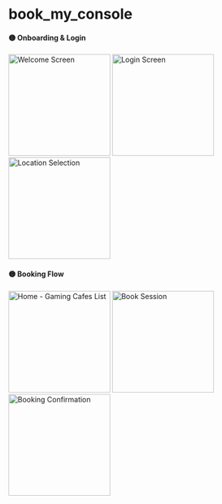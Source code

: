 # book_my_console

<h4>🟡 Onboarding & Login</h4>
<p float="left">
  <img src="https://github.com/user-attachments/assets/8297d38b-493c-4a99-95dd-eace7b143ea4" width="200" alt="Welcome Screen"/>
  <img src="https://github.com/user-attachments/assets/b5033200-1c1d-4432-91a5-812151eaf9f6" width="200" alt="Login Screen"/>
  <img src="https://github.com/user-attachments/assets/54c3efd6-9700-40e3-b887-1821e54902f0" width="200" alt="Location Selection"/>
</p>

<h4>🟡 Booking Flow</h4>
<p float="left">
  <img src="https://github.com/user-attachments/assets/790dae40-1d5f-4cc2-bed0-17b0b61c8129" width="200" alt="Home - Gaming Cafes List"/>
  <img src="https://github.com/user-attachments/assets/87cfd026-04ea-4e3f-b40e-5818d1285bc4" width="200" alt="Book Session"/>
  <img src="https://github.com/user-attachments/assets/ec03460f-4fde-48e5-b58c-546844235537" width="200" alt="Booking Confirmation"/>
</p>


